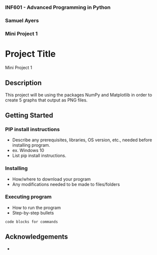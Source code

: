 ### INF601 - Advanced Programming in Python
### Samuel Ayers
### Mini Project 1


# Project Title

Mini Project 1

## Description

This project will be using the packages NumPy and Matplotlib in order to create 5 graphs that output as PNG files.

## Getting Started

### PIP install instructions

* Describe any prerequisites, libraries, OS version, etc., needed before installing program.
* ex. Windows 10
* List pip install instructions.

### Installing

* How/where to download your program
* Any modifications needed to be made to files/folders

### Executing program

* How to run the program
* Step-by-step bullets
```
code blocks for commands
```
## Acknowledgements

*




